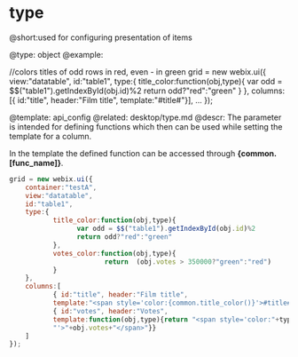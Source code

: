 type
=============


@short:used for configuring presentation of items
	

@type: object
@example:

//colors titles of odd rows in red, even - in green
grid = new webix.ui({
		view:"datatable",
        id:"table1",
        type:{
			title_color:function(obj,type){
                 var odd = $$("table1").getIndexById(obj.id)%2
                 return odd?"red":"green"
			}
		},
		columns:[{ id:"title", header:"Film title", 
          		template:"<span style='color:{common.title_color()}'>#title#</span>"}],
		...
});



@template:	api_config
@related:
	desktop/type.md
@descr:
The parameter is intended for defining functions which then can be used while setting the template for a column.

In the template the defined function can be accessed through **{common.[func_name]}**.


~~~js
grid = new webix.ui({
    container:"testA",
    view:"datatable",
    id:"table1",
    type:{
           title_color:function(obj,type){
                 var odd = $$("table1").getIndexById(obj.id)%2
                 return odd?"red":"green"
           },
           votes_color:function(obj,type){
                        return  (obj.votes > 350000?"green":"red")
           }
    },
    columns:[
           { id:"title", header:"Film title", 
           template:"<span style='color:{common.title_color()}'>#title#</span>"},
           { id:"votes", header:"Votes", 
           template:function(obj,type){return "<span style='color:"+type.votes_color(obj)+
           "'>"+obj.votes+"</span>"}}
    ]
});
~~~
   
